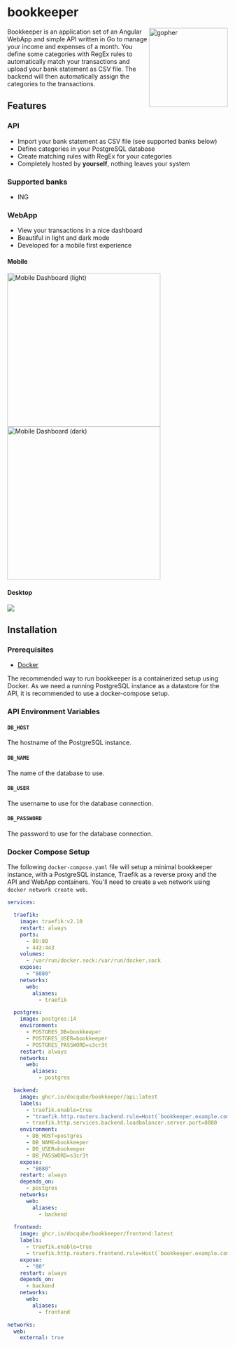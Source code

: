 # bookkeeper

<img align="right" alt="gopher" width="180px" src="docs/assets/gopher.png">

Bookkeeper is an application set of an Angular WebApp and simple API written in Go to manage your
income and expenses of a month. You define some categories with RegEx rules to automatically
match your transactions and upload your bank statement as CSV file. The backend will then
automatically assign the categories to the transactions.

## Features

### API

- Import your bank statement as CSV file (see supported banks below)
- Define categories in your PostgreSQL database
- Create matching rules with RegEx for your categories
- Completely hosted by **yourself**, nothing leaves your system

### Supported banks

- ING

### WebApp

- View your transactions in a nice dashboard
- Beautiful in light and dark mode
- Developed for a mobile first experience

#### Mobile

<img alt="Mobile Dashboard (light)" width="350px" src="docs/assets/dashboard_iphone_light.png">
<img alt="Mobile Dashboard (dark)" width="350px" src="docs/assets/dashboard_iphone_dark.png">

#### Desktop

![](docs/assets/dashboard.png)

## Installation

### Prerequisites

- [Docker](https://docs.docker.com/get-docker/)

The recommended way to run bookkeeper is a containerized setup using Docker. As we need a running
PostgreSQL instance as a datastore for the API, it is recommended to use a docker-compose setup.

### API Environment Variables

#### `DB_HOST`

The hostname of the PostgreSQL instance.

#### `DB_NAME`

The name of the database to use.

#### `DB_USER`

The username to use for the database connection.

#### `DB_PASSWORD`

The password to use for the database connection.

### Docker Compose Setup

The following `docker-compose.yaml` file will setup a minimal bookkeeper instance, with a PostgreSQL instance,
Traefik as a reverse proxy and the API and WebApp containers. You'll need to create a `web` network using
`docker network create web`.

```yaml
services:

  traefik:
    image: traefik:v2.10
    restart: always
    ports:
      - 80:80
      - 443:443
    volumes:
      - /var/run/docker.sock:/var/run/docker.sock
    expose:
      - "8080"
    networks:
      web:
        aliases:
          - traefik

  postgres:
    image: postgres:14
    environment:
      - POSTGRES_DB=bookkeeper
      - POSTGRES_USER=bookkeeper
      - POSTGRES_PASSWORD=s3cr3t
    restart: always
    networks:
      web:
        aliases: 
          - postgres

  backend:
    image: ghcr.io/docqube/bookkeeper/api:latest
    labels:
      - traefik.enable=true
      - "traefik.http.routers.backend.rule=Host(`bookkeeper.example.com`) && PathPrefix(`/api`)"
      - traefik.http.services.backend.loadbalancer.server.port=8080
    environment:
      - DB_HOST=postgres
      - DB_NAME=bookkeeper
      - DB_USER=bookeeper
      - DB_PASSWORD=s3cr3t
    expose:
      - "8080"
    restart: always
    depends_on:
      - postgres
    networks:
      web:
        aliases: 
          - backend
  
  frontend:
    image: ghcr.io/docqube/bookkeeper/frontend:latest
    labels:
      - traefik.enable=true
      - traefik.http.routers.frontend.rule=Host(`bookkeeper.example.com`)
    expose:
      - "80"
    restart: always
    depends_on:
      - backend
    networks:
      web:
        aliases: 
          - frontend

networks:
  web:
    external: true
```
